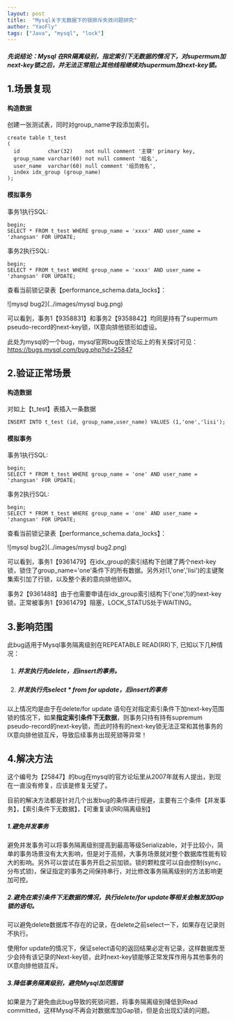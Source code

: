 ```yaml
---
layout: post
title:  "Mysql关于无数据下的锁排斥失效问题研究"
author: "YaoFly"
tags: ["Java", "mysql", "lock"]
---   
```

##### 先说结论：Mysql 在RR隔离级别，指定索引下无数据的情况下，对supermum加next-key锁之后，并无法正常阻止其他线程继续对supermum加next-key锁。

## 1.场景复现

#### 构造数据

创建一张测试表，同时对group_name字段添加索引。

```mysql
create table t_test
(
  id         char(32)    not null comment '主键' primary key,
  group_name varchar(60) not null comment '组名',
  user_name  varchar(60) null comment '组员姓名',
  index idx_group (group_name)
);
```

#### 模拟事务

事务1执行SQL:

```MYSQL
begin;
SELECT * FROM t_test WHERE group_name = 'xxxx' AND user_name = 'zhangsan' FOR UPDATE;
```

事务2执行SQL:

```mysql
begin;
SELECT * FROM t_test WHERE group_name = 'xxxx' AND user_name = 'zhangsan' FOR UPDATE;
```

查看当前锁记录表【performance_schema.data_locks】：

![mysql bug2](../images/mysql bug.png)

可以看到，事务1【9358831】和事务2【9358842】均同是持有了supermum pseudo-record的next-key锁，IX意向排他锁形如虚设。

此处为mysql的一个bug，mysql官网bug反馈论坛上的有关探讨可见：https://bugs.mysql.com/bug.php?id=25847

## 2.验证正常场景

#### 构造数据

对如上【t_test】表插入一条数据

```mysql
INSERT INTO t_test (id, group_name,user_name) VALUES (1,'one','lisi');
```

#### 模拟事务

事务1执行SQL:

```MYSQL
begin;
SELECT * FROM t_test WHERE group_name = 'one' AND user_name = 'zhangsan' FOR UPDATE;
```

事务2执行SQL:

```mysql
begin;
SELECT * FROM t_test WHERE group_name = 'one' AND user_name = 'zhangsan' FOR UPDATE;
```

查看当前锁记录表【performance_schema.data_locks】：

![mysql bug2](../images/mysql bug2.png)

可以看到，事务1【9361479】在idx_group的索引结构下创建了两个next-key锁，锁住了group_name='one'条件下的所有数据。另外对(1,'one','lisi')的主键聚集索引加了行锁，以及整个表的意向排他锁IX。

事务2【9361488】由于也需要申请在idx_group索引结构下('one',1)的next-key锁，正常被事务1【9361479】阻塞，LOCK_STATUS处于WAITING。

## 3.影响范围

此bug适用于Mysql事务隔离级别在REPEATABLE READ(RR)下, 已知以下几种情况：

1. ##### 并发执行先delete，后insert的事务。

2. ##### 并发执行先select * from for update，后insert的事务

以上情况均是由于在delete/for update 语句在对指定索引条件下加next-key范围锁的情况下，如果**指定索引条件下无数据**，则事务只持有持有supremum pseudo-record的next-key锁，而此时持有的next-key锁无法正常和其他事务的IX意向排他锁互斥，导致后续事务出现死锁等异常！

## 4.解决方法

这个编号为【25847】的bug在mysql的官方论坛里从2007年就有人提出，到现在一直没有修复，应该是修复无望了。

目前的解决方法都是针对几个出发bug的条件进行规避，主要有三个条件【并发事务】，【索引条件下无数据】，【可重复读(RR)隔离级别】

##### 1.避免并发事务

避免并发事务可以将事务隔离级别提高到最高等级Serializable，对于比较小，简单的事务场景没有太大影响，但是对于高频，大事务场景就对整个数据库性能有较大的影响。另外可以尝试在事务开启之前加锁。锁的颗粒度可以自由控制(sync，分布式锁)，保证指定的事务之间保持串行，对比修改事务隔离级别的方法影响更加可控。

##### 2.避免在索引条件下无数据的情况，执行delete/for update等相关会触发加Gap锁的语句。

可以避免delete数据库不存在的记录，在delete之前select一下，如果存在记录则不执行。

使用for update的情况下，保证select语句的返回结果必定有记录，这样数据库至少会持有该记录的Next-key锁，此时next-key锁能够正常发挥作用与其他事务的IX意向排他锁互斥。

##### 3.降低事务隔离级别，避免Mysql加范围锁

如果是为了避免由此bug导致的死锁问题，将事务隔离级别降低到Read committed，这样Mysql不再会对数据库加Gap锁，但是会出现幻读的问题。
